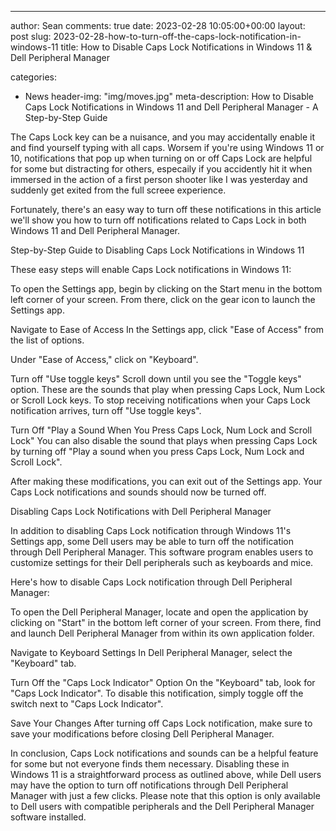 ---
author: Sean
comments: true
date: 2023-02-28 10:05:00+00:00
layout: post
slug: 2023-02-28-how-to-turn-off-the-caps-lock-notification-in-windows-11
title: How to Disable Caps Lock Notifications in Windows 11 & Dell Peripheral Manager


categories:
- News
header-img: "img/moves.jpg"
meta-description: How to Disable Caps Lock Notifications in Windows 11 and Dell Peripheral Manager - A Step-by-Step Guide

The Caps Lock key can be a nuisance, and you may accidentally enable it and find yourself typing with all caps. Worsem if you're using Windows 11 or 10, notifications that pop up when turning on or off Caps Lock are helpful for some but distracting for others, especaily if you accidently hit it when immersed in the action of a first person shooter like I was yesterday and suddenly get exited from the full screee experience. 

Fortunately, there's an easy way to turn off these notifications in this article we'll show you how to turn off notifications related to Caps Lock in both Windows 11 and Dell Peripheral Manager.

Step-by-Step Guide to Disabling Caps Lock Notifications in Windows 11

These easy steps will enable Caps Lock notifications in Windows 11:

To open the Settings app, begin by clicking on the Start menu in the bottom left corner of your screen. From there, click on the gear icon to launch the Settings app.

Navigate to Ease of Access
In the Settings app, click "Ease of Access" from the list of options.

Under "Ease of Access," click on "Keyboard".

Turn off "Use toggle keys"
Scroll down until you see the "Toggle keys" option. These are the sounds that play when pressing Caps Lock, Num Lock or Scroll Lock keys. To stop receiving notifications when your Caps Lock notification arrives, turn off "Use toggle keys".

Turn Off "Play a Sound When You Press Caps Lock, Num Lock and Scroll Lock"
You can also disable the sound that plays when pressing Caps Lock by turning off "Play a sound when you press Caps Lock, Num Lock and Scroll Lock".

After making these modifications, you can exit out of the Settings app. Your Caps Lock notifications and sounds should now be turned off.

Disabling Caps Lock Notifications with Dell Peripheral Manager

In addition to disabling Caps Lock notification through Windows 11's Settings app, some Dell users may be able to turn off the notification through Dell Peripheral Manager. This software program enables users to customize settings for their Dell peripherals such as keyboards and mice.

Here's how to disable Caps Lock notification through Dell Peripheral Manager:

To open the Dell Peripheral Manager, locate and open the application by clicking on "Start" in the bottom left corner of your screen. From there, find and launch Dell Peripheral Manager from within its own application folder.

Navigate to Keyboard Settings
In Dell Peripheral Manager, select the "Keyboard" tab.

Turn Off the "Caps Lock Indicator" Option
On the "Keyboard" tab, look for "Caps Lock Indicator". To disable this notification, simply toggle off the switch next to "Caps Lock Indicator".

Save Your Changes
After turning off Caps Lock notification, make sure to save your modifications before closing Dell Peripheral Manager.

In conclusion, Caps Lock notifications and sounds can be a helpful feature for some but not everyone finds them necessary. Disabling these in Windows 11 is a straightforward process as outlined above, while Dell users may have the option to turn off notifications through Dell Peripheral Manager with just a few clicks. Please note that this option is only available to Dell users with compatible peripherals and the Dell Peripheral Manager software installed.